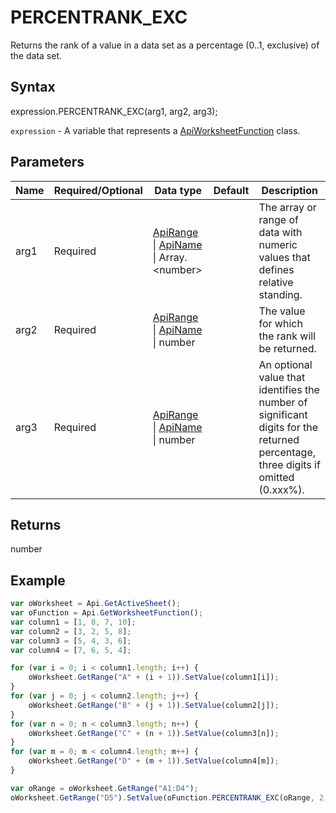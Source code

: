 # PERCENTRANK_EXC

Returns the rank of a value in a data set as a percentage (0..1, exclusive) of the data set.

## Syntax

expression.PERCENTRANK_EXC(arg1, arg2, arg3);

`expression` - A variable that represents a [ApiWorksheetFunction](../ApiWorksheetFunction.md) class.

## Parameters

| **Name** | **Required/Optional** | **Data type** | **Default** | **Description** |
| ------------- | ------------- | ------------- | ------------- | ------------- |
| arg1 | Required | [ApiRange](../../ApiRange/ApiRange.md) &#124; [ApiName](../../ApiName/ApiName.md) &#124; Array.&lt;number&gt; |  | The array or range of data with numeric values that defines relative standing. |
| arg2 | Required | [ApiRange](../../ApiRange/ApiRange.md) &#124; [ApiName](../../ApiName/ApiName.md) &#124; number |  | The value for which the rank will be returned. |
| arg3 | Required | [ApiRange](../../ApiRange/ApiRange.md) &#124; [ApiName](../../ApiName/ApiName.md) &#124; number |  | An optional value that identifies the number of significant digits for the returned percentage, three digits if omitted (0.xxx%). |

## Returns

number

## Example



```javascript
var oWorksheet = Api.GetActiveSheet();
var oFunction = Api.GetWorksheetFunction();
var column1 = [1, 0, 7, 10];
var column2 = [3, 2, 5, 8];
var column3 = [5, 4, 3, 6];
var column4 = [7, 6, 5, 4];

for (var i = 0; i < column1.length; i++) {
    oWorksheet.GetRange("A" + (i + 1)).SetValue(column1[i]);
}
for (var j = 0; j < column2.length; j++) {
    oWorksheet.GetRange("B" + (j + 1)).SetValue(column2[j]);
}
for (var n = 0; n < column3.length; n++) {
    oWorksheet.GetRange("C" + (n + 1)).SetValue(column3[n]);
}
for (var m = 0; m < column4.length; m++) {
    oWorksheet.GetRange("D" + (m + 1)).SetValue(column4[m]);
}

var oRange = oWorksheet.GetRange("A1:D4");
oWorksheet.GetRange("D5").SetValue(oFunction.PERCENTRANK_EXC(oRange, 2, 4));
```

